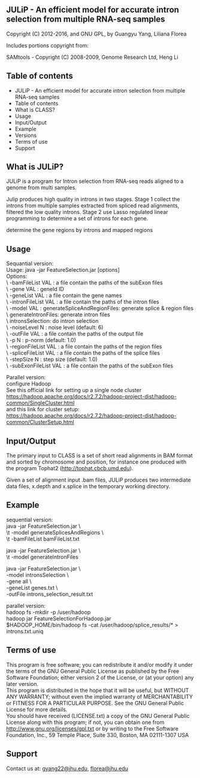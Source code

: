 ## JULiP - An efficient model for accurate intron selection from multiple RNA-seq samples

Copyright (C) 2012-2016, and GNU GPL, by Guangyu Yang, Liliana Florea

Includes portions copyright from:

SAMtools - Copyright (C) 2008-2009, Genome Research Ltd, Heng Li


## Table of contents

- JULiP - An efficient model for accurate intron selection from multiple RNA-seq samples  
- Table of contents  
- What is CLASS?  
- Usage  
- Input/Output  
- Example  
- Versions  
- Terms of use  
- Support  


## What is JULiP?

JULiP is a program for Intron selection from RNA-seq reads aligned to a genome from multi samples. 

Julip produces high quality in introns in two stages. Stage 1 collect the introns from multiple samples extracted from spliced read alignments, filtered the low quality introns. Stage 2 use Lasso regulated linear programming to determine a set of introns for each gene.

determine the gene regions by introns and mapped regions


## Usage

Sequantial version:  
Usage: java -jar FeatureSelection.jar [options]  
Options:  
\ -bamFileList VAL     : a file contain the paths of the subExon files  
\ -gene VAL            : geneId ID  
\ -geneList VAL        : a file contain the gene names  
\ -intronFileList VAL  : a file contain the paths of the intron files  
\ -model VAL           : generateSpliceAndRegionFiles: generate splice & region files  
\                        generateIntronFiles: generate intron files  
\                        intronsSelection: do intron selection  
\ -noiseLevel N        : noise level (default: 6)  
\ -outFile VAL         : a file contain the paths of the output file  
\ -p N                 : p-norm (default: 1.0)  
\ -regionFileList VAL  : a file contain the paths of the region files  
\ -spliceFileList VAL  : a file contain the paths of the splice files  
\ -stepSize N          : step size (default: 1.0)  
\ -subExonFileList VAL : a file contain the paths of the subExon files  

Parallel version:  
configure Hadoop  
See this official link for setting up a single node cluster  
https://hadoop.apache.org/docs/r2.7.2/hadoop-project-dist/hadoop-common/SingleCluster.html  
and this link for cluster setup: https://hadoop.apache.org/docs/r2.7.2/hadoop-project-dist/hadoop-common/ClusterSetup.html  

## Input/Output  
The primary input to CLASS is a set of short read alignments in BAM format and sorted by chromosome and position, for instance one produced with the program Tophat2 (http://tophat.cbcb.umd.edu).

Given a set of alignment input .bam files, JULiP produces two intermediate data files, x.depth and x.splice in the temporary working directory.


## Example  
sequential version:  
java -jar FeatureSelection.jar \  
\t	 -model generateSplicesAndRegions \  
\t	 -bamFileList bamFileList.txt  

java -jar FeatureSelection.jar \  
\t	 -model generateIntronFiles  

java -jar FeatureSelection.jar \  
     -model intronsSelection \  
     -gene all \  
     -geneList genes.txt \  
     -outFile introns_selection_result.txt  

parallel version:  
hadoop fs -mkdir -p /user/hadoop  
hadoop jar FeatureSelectionForHadoop.jar  
$HADOOP_HOME/bin/hadoop fs -cat  /user/hadoop/splice_results/* > introns.txt.uniq  


## Terms of use  

This program is free software; you can redistribute it and/or modify it under the terms of the GNU General Public License as published by the Free Software Foundation; either version 2 of the License, or (at your option) any later version.  
This program is distributed in the hope that it will be useful, but WITHOUT ANY WARRANTY; without even the implied warranty of MERCHANTABILITY or FITNESS FOR A PARTICULAR PURPOSE. See the GNU General Public License for more details.  
You should have received (LICENSE.txt) a copy of the GNU General Public License along with this program; if not, you can obtain one from http://www.gnu.org/licenses/gpl.txt or by writing to the Free Software Foundation, Inc., 59 Temple Place, Suite 330, Boston, MA 02111-1307 USA  


## Support

Contact us at: gyang22@jhu.edu, florea@jhu.edu
